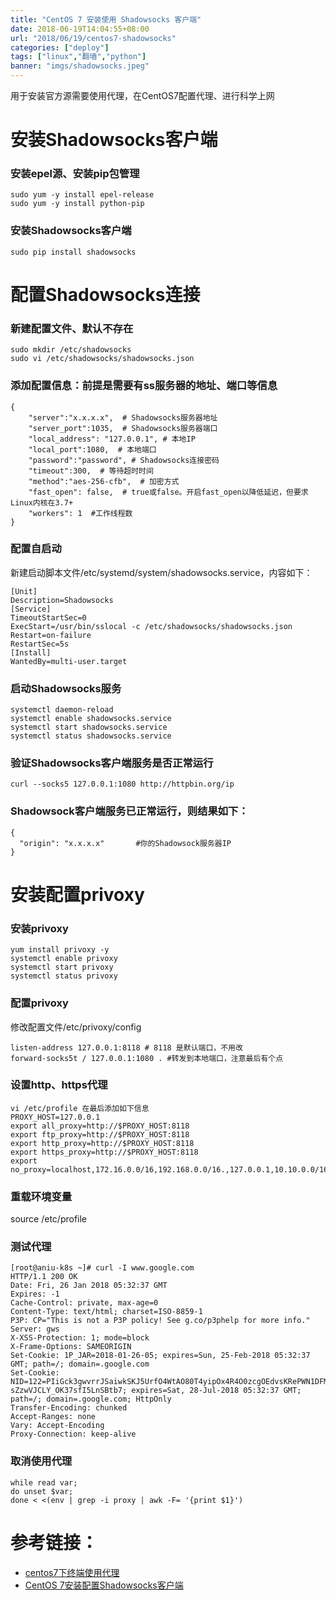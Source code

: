 ```yaml
---
title: "CentOS 7 安装使用 Shadowsocks 客户端"
date: 2018-06-19T14:04:55+08:00
url: "2018/06/19/centos7-shadowsocks"
categories: ["deploy"]
tags: ["linux","翻墙","python"]
banner: "imgs/shadowsocks.jpeg"
---
```


用于安装官方源需要使用代理，在CentOS7配置代理、进行科学上网

<!--more-->

# 安装Shadowsocks客户端

### 安装epel源、安装pip包管理
```
sudo yum -y install epel-release
sudo yum -y install python-pip
```
### 安装Shadowsocks客户端
```
sudo pip install shadowsocks
```
# 配置Shadowsocks连接

### 新建配置文件、默认不存在
```
sudo mkdir /etc/shadowsocks
sudo vi /etc/shadowsocks/shadowsocks.json
```
### 添加配置信息：前提是需要有ss服务器的地址、端口等信息
```
{
    "server":"x.x.x.x",  # Shadowsocks服务器地址
    "server_port":1035,  # Shadowsocks服务器端口
    "local_address": "127.0.0.1", # 本地IP
    "local_port":1080,  # 本地端口
    "password":"password", # Shadowsocks连接密码
    "timeout":300,  # 等待超时时间
    "method":"aes-256-cfb",  # 加密方式
    "fast_open": false,  # true或false。开启fast_open以降低延迟，但要求Linux内核在3.7+
    "workers": 1  #工作线程数
}
```

### 配置自启动
新建启动脚本文件/etc/systemd/system/shadowsocks.service，内容如下：
```
[Unit]
Description=Shadowsocks
[Service]
TimeoutStartSec=0
ExecStart=/usr/bin/sslocal -c /etc/shadowsocks/shadowsocks.json
Restart=on-failure
RestartSec=5s
[Install]
WantedBy=multi-user.target
```
### 启动Shadowsocks服务
```
systemctl daemon-reload
systemctl enable shadowsocks.service
systemctl start shadowsocks.service
systemctl status shadowsocks.service
```
### 验证Shadowsocks客户端服务是否正常运行
```
curl --socks5 127.0.0.1:1080 http://httpbin.org/ip
```
### Shadowsock客户端服务已正常运行，则结果如下：
```
{
  "origin": "x.x.x.x"       #你的Shadowsock服务器IP
}
```

# 安装配置privoxy

### 安装privoxy
```
yum install privoxy -y
systemctl enable privoxy
systemctl start privoxy
systemctl status privoxy
```
### 配置privoxy
修改配置文件/etc/privoxy/config
```
listen-address 127.0.0.1:8118 # 8118 是默认端口，不用改
forward-socks5t / 127.0.0.1:1080 . #转发到本地端口，注意最后有个点
```
### 设置http、https代理
```
vi /etc/profile 在最后添加如下信息
PROXY_HOST=127.0.0.1
export all_proxy=http://$PROXY_HOST:8118
export ftp_proxy=http://$PROXY_HOST:8118
export http_proxy=http://$PROXY_HOST:8118
export https_proxy=http://$PROXY_HOST:8118
export no_proxy=localhost,172.16.0.0/16,192.168.0.0/16.,127.0.0.1,10.10.0.0/16
```
### 重载环境变量
source /etc/profile

### 测试代理
```
[root@aniu-k8s ~]# curl -I www.google.com
HTTP/1.1 200 OK
Date: Fri, 26 Jan 2018 05:32:37 GMT
Expires: -1
Cache-Control: private, max-age=0
Content-Type: text/html; charset=ISO-8859-1
P3P: CP="This is not a P3P policy! See g.co/p3phelp for more info."
Server: gws
X-XSS-Protection: 1; mode=block
X-Frame-Options: SAMEORIGIN
Set-Cookie: 1P_JAR=2018-01-26-05; expires=Sun, 25-Feb-2018 05:32:37 GMT; path=/; domain=.google.com
Set-Cookie: NID=122=PIiGck3gwvrrJSaiwkSKJ5UrfO4WtAO80T4yipOx4R4O0zcgOEdvsKRePWN1DFM66g8PPF4aouhY4JIs7tENdRm7H9hkq5xm4y1yNJ-sZzwVJCLY_OK37sfI5LnSBtb7; expires=Sat, 28-Jul-2018 05:32:37 GMT; path=/; domain=.google.com; HttpOnly
Transfer-Encoding: chunked
Accept-Ranges: none
Vary: Accept-Encoding
Proxy-Connection: keep-alive
```
### 取消使用代理
```
while read var;
do unset $var;
done < <(env | grep -i proxy | awk -F= '{print $1}')
```

# 参考链接：

* [centos7下终端使用代理](http://blog.csdn.net/u012375924/article/details/78706910)
* [CentOS 7安装配置Shadowsocks客户端](https://www.zybuluo.com/ncepuwanghui/note/954160)

<!--more-->
